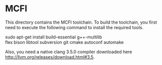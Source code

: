 MCFI
====

This directory contains the MCFI toolchain. To build the toolchain, you first
need to execute the following command to install the required tools.

sudo apt-get install build-essential g++-multilib \
  flex bison libtool subversion git cmake autoconf automake

Also, you need a native clang 3.5.0 compiler downloaded here
http://llvm.org/releases/download.html#3.5.
